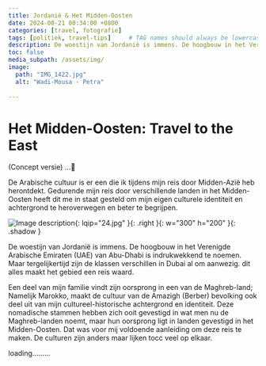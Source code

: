 ```yaml
---
title: Jordanië & Het Midden-Oosten
date: 2024-08-21 00:34:00 +0800
categories: [travel, fotografie]
tags: [politiek, travel-tips]     # TAG names should always be lowercase
description: De woestijn van Jordanië is immens. De hoogbouw in het Verenigde Arabische Emiraten (UAE) van Abu-Dhabi is indrukwekkend te noemen. Maar tergelijkertijd zijn de klassen verschillen in Dubai al om aanwezig. dit alles maakt het gebied een reis waard. 
toc: false
media_subpath: /assets/img/
image:
  path: "IMG_1422.jpg"
  alt: "Wadi-Mousa - Petra"
  
---
```

 
# Het Midden-Oosten: Travel to the East 


(Concept versie) ...🍉

De Arabische cultuur is er een die ik tijdens mijn reis door Midden-Azië heb herontdekt. Gedurende mijn reis door verschillende landen in het Midden-Oosten heeft dit me in staat gesteld om mijn eigen culturele identiteit en achtergrond te heroverwegen en beter te begrijpen.




![Image description](24.jpg){: lqip="24.jpg" }{: .right }{: w="300" h="200" }{: .shadow }

De woestijn van Jordanië is immens. De hoogbouw in het Verenigde Arabische Emiraten (UAE) van Abu-Dhabi is indrukwekkend te noemen. Maar tergelijkertijd zijn de klassen verschillen in Dubai al om aanwezig. dit alles maakt het gebied een reis waard.

Een deel van mijn familie vindt zijn oorsprong in een van de Maghreb-land; Namelijk Marokko, maakt de cultuur van de Amazigh (Berber) bevolking ook deel uit van mijn cultureel-historische achtergrond en identiteit. 
Deze nomadische stammen hebben zich ooit gevestigd in wat men nu de Maghreb-landen noemt, maar hun oorsprong ligt in landen gevestigd in het Midden-Oosten. Dat was voor mij voldoende aanleiding om deze reis te maken. De culturen zijn anders maar lijken tocc veel op elkaar. 


loading.........



